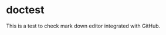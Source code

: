 # doctest

This is a test to check mark down editor integrated with GitHub.
<!--stackedit_data:
eyJoaXN0b3J5IjpbMTk4NDA0NzIzMV19
-->